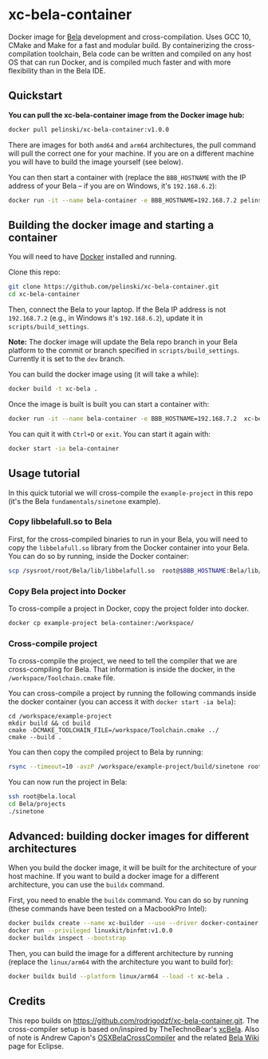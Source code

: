 # xc-bela-container

Docker image for [Bela](https://bela.io/) development and cross-compilation. Uses GCC 10, CMake and Make for a fast and modular build. By containerizing the cross-compilation toolchain, Bela code can be written and compiled on any host OS that can run Docker, and is compiled much faster and with more flexibility than in the Bela IDE. 

## Quickstart

**You can pull the xc-bela-container image from the Docker image hub:**

```bash
docker pull pelinski/xc-bela-container:v1.0.0 
```
There are images for both `amd64` and `arm64` architectures, the pull command will pull the correct one for your machine. If you are on a different machine you will have to build the image yourself (see below).

You can then start a container with (replace the `BBB_HOSTNAME` with the IP address of your Bela – if you are on Windows, it's `192.168.6.2`):

```bash
docker run -it --name bela-container -e BBB_HOSTNAME=192.168.7.2 pelinski/xc-bela-container:v1.0.0
```

## Building the docker image and starting a container

You will need to have [Docker](https://docs.docker.com/get-docker/) installed and running. 

Clone this repo:

```bash
git clone https://github.com/pelinski/xc-bela-container.git
cd xc-bela-container
```
Then, connect the Bela to your laptop. If the Bela IP address is not `192.168.7.2` (e.g., in Windows it's `192.168.6.2`), update it in `scripts/build_settings`.

**Note:** The docker image will update the Bela repo branch in your Bela platform to the commit or branch specified in `scripts/build_settings`. Currently it is set to the `dev` branch. 

You can build the docker image using (it will take a while):

```bash
docker build -t xc-bela .
```

Once the image is built is built you can start a container with:

```bash
docker run -it --name bela-container -e BBB_HOSTNAME=192.168.7.2  xc-bela
```

You can quit it with `Ctrl+D` or `exit`. You can start it again with:

```bash
docker start -ia bela-container
```

## Usage tutorial
In this quick tutorial we will cross-compile the `example-project` in this repo (it's the Bela `fundamentals/sinetone` example).

### Copy libbelafull.so to Bela

First, for the cross-compiled binaries to run in your Bela, you will need to copy the `libbelafull.so` library from the Docker container into your Bela. You can do so by running, inside the Docker container:

```bash
scp /sysroot/root/Bela/lib/libbelafull.so  root@$BBB_HOSTNAME:Bela/lib/libbelafull.so
```

### Copy Bela project into Docker

To cross-compile a project in Docker, copy the project folder into docker.

```bash
docker cp example-project bela-container:/workspace/
```

### Cross-compile project

To cross-compile the project, we need to tell the compiler that we are cross-compiling for Bela. That information is inside the docker, in the `/workspace/Toolchain.cmake` file. 

You can cross-compile a project by running the following commands inside the docker container (you can access it with `docker start -ia bela`):

```shell
cd /workspace/example-project
mkdir build && cd build
cmake -DCMAKE_TOOLCHAIN_FILE=/workspace/Toolchain.cmake ../
cmake --build .
```

You can then copy the compiled project to Bela by running:

```bash
rsync --timeout=10 -avzP /workspace/example-project/build/sinetone root@192.168.7.2:~/Bela/projects/sinetone
```

You can now run the project in Bela:

```bash
ssh root@bela.local
cd Bela/projects
./sinetone
```

## Advanced: building docker images for different architectures
When you build the docker image, it will be built for the architecture of your host machine. If you want to build a docker image for a different architecture, you can use the `buildx` command.

First, you need to enable the `buildx` command. You can do so by running (these commands have been tested on a MacbookPro Intel):

```bash
docker buildx create --name xc-builder --use --driver docker-container
docker run --privileged linuxkit/binfmt:v1.0.0
docker buildx inspect --bootstrap
```

Then, you can build the image for a different architecture by running (replace the `linux/arm64` with the architecture you want to build for):

```bash
docker buildx build --platform linux/arm64 --load -t xc-bela .
```

## Credits
This repo builds on https://github.com/rodrigodzf/xc-bela-container.git. The cross-compiler setup is based on/inspired by TheTechnoBear's [xcBela](https://github.com/TheTechnobear/xcBela). Also of note is Andrew Capon's [OSXBelaCrossCompiler](https://github.com/AndrewCapon/OSXBelaCrossCompiler) and the related [Bela Wiki](https://github.com/BelaPlatform/Bela/wiki/Compiling-Bela-projects-in-Eclipse) page for Eclipse.